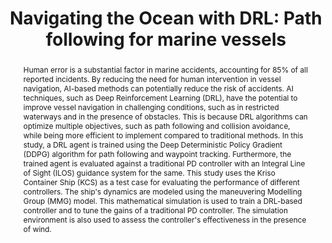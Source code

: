 ---
layout: publication
sitemap: false
title: "Navigating the Ocean with DRL: Path following for marine vessels"
authors: Jose, Joel, & Alam, M. S., and Abhilash Sharma Somayajula 
pdf: joel2023navig
image: joel2023navig.png
display: Proceedings of the Sixth International Conference in Ocean Engineering (ICOE2023)
year: 2023
doi: 10.48550/arXiv.2310.14932
# code: https://github.com/Shaadalam9/rl-learning-traditional
abstract: "Human error is a substantial factor in marine accidents, accounting for 85% of all reported incidents. By reducing the need for human intervention in vessel navigation, AI-based methods can potentially reduce the risk of accidents. AI techniques, such as Deep Reinforcement Learning (DRL), have the potential to improve vessel navigation in challenging conditions, such as in restricted waterways and in the presence of obstacles. This is because DRL algorithms can optimize multiple objectives, such as path following and collision avoidance, while being more efficient to implement compared to traditional methods. In this study, a DRL agent is trained using the Deep Deterministic Policy Gradient (DDPG) algorithm for path following and waypoint tracking. Furthermore, the trained agent is evaluated against a traditional PD controller with an Integral Line of Sight (ILOS) guidance system for the same. This study uses the Kriso Container Ship (KCS) as a test case for evaluating the performance of different controllers. The ship's dynamics are modeled using the maneuvering Modelling Group (MMG) model. This mathematical simulation is used to train a DRL-based controller and to tune the gains of a traditional PD controller. The simulation environment is also used to assess the controller's effectiveness in the presence of wind."
---